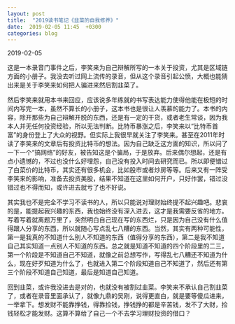```yaml
---
layout: post
title:  "2019读书笔记《韭菜的自我修养》"
date:  2019-02-05 11:45  +0300
categories: blog
---
```


2019-02-05

这是一本录音门事件之后，李笑来为自己辩解所写的一本关于投资，尤其是区域链方面的小册子。我没去听过网上流传的录音，但从这个录音引起公愤，大概也能猜出来是关于李笑来如何把人骗进来然后割韭菜了。

然后李笑来就用本书来回应，应该说多年练就的书写表达能力使得他能在极短的时间内写完一本，虽然不算长的小册子，这本书也是很让人羡慕的能力了。本书的内容，除开那些为自己辩解开脱的东西，还是有一定的干货，或者老生常谈，因为我本人并无任何投资经验，所以无法判断。比特币暴涨之后，李笑来以“比特币首富”的身份登上了大众的视野。但实际上我很早就关注了李笑来。甚至在2011年时读了李笑来的文章后有投资比特币的想法。因为自己缺乏这方面的知识，所以问了一下一个“搞网络”的好友，被告知这是个骗局，于是放弃。后来偶尔想起，还是有点小遗憾的，不过也没什么好埋怨，自己没有投入时间去研究而已。所以即便错过了白菜价的比特币，其实还有很多机会，比如股市或者炒房等等。后来又有一阵受李笑来的影响，准备去投资美股，结果不知道在这里如何开户，只好作罢，错过没错过也不得而知，或许进去就亏了也不好说。

其实我也不是完全不学习不读书的人，所以只能说对理财始终提不起兴趣吧。悲哀的是，能提起我兴趣的东西，我也始终没有深入进去，这才是我需要反省的地方。写着写着就离题万里了，突然明白自己现在写的东西烂，只是因为自己没有什么值得跟人分享的东西，所以就随心写点乱七八糟的东西。当然，其实有两种可能性，第一是我真的不知道什么别人不知道的东西（值得分享的东西），第二是我不知道自己其实知道一点别人不知道的东西。总之就是知道不知道的四个阶段里的二三，第一个阶段是不知道自己不知道，就像之前总想写作，写得乱七八糟还不知道为什么，现在好歹知道为什么了，也就进入第二个阶段知道自己不知道了，然后还有第三个阶段不知道自己知道，最后是知道自己知道。

回到韭菜，或许我没进去是对的，也就没有被割过韭菜。李笑来不承认自己割韭菜了，或者在录音里面承认了，就像九鼎的吴刚，说得更直白，就是要等傻瓜进来，一举拿下。想发财不能靠挣钱，得靠捡钱，挣钱挣的都是辛苦钱，发不了大财，捡钱轻松才能发财。这算不算给了自己一个不去学习理财投资的借口？
<!--end-->

